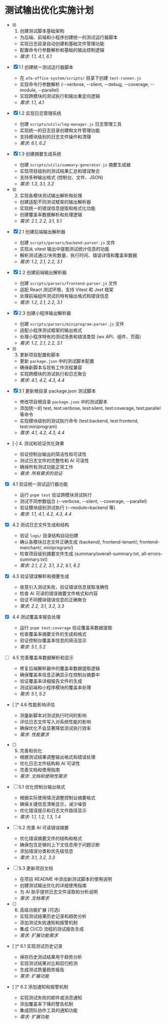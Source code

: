 # 测试输出优化实施计划

- [x] 1. 创建测试脚本基础架构

  - 为后端、前端和小程序创建统一的测试运行器脚本
  - 实现日志目录自动创建和基础文件管理功能
  - 配置命令行参数解析和基础的输出控制逻辑
  - _需求: 1.1, 4.1, 6.1_

- [x] 1.1 创建统一测试运行器脚本

  - 在 `afa-office-system/scripts/` 目录下创建 `test-runner.js`
  - 实现命令行参数解析 (--verbose, --silent, --debug, --coverage, --module, --parallel)
  - 实现跨模块的测试执行和输出重定向逻辑
  - _需求: 1.1, 4.1_

- [x] 1.2 实现日志管理系统

  - 创建 `scripts/utils/log-manager.js` 日志管理工具
  - 实现统一的日志目录创建和文件管理功能
  - 支持模块级别的日志文件操作和清理
  - _需求: 6.1, 6.2_

- [x] 1.3 创建摘要生成系统

  - 创建 `scripts/utils/summary-generator.js` 摘要生成器
  - 实现项目级别的测试结果汇总和错误聚合
  - 支持多种输出格式 (控制台、文件、JSON)
  - _需求: 1.3, 3.1, 3.2_

- [x] 2. 实现各模块测试输出解析和处理

  - 创建适配不同测试框架的输出解析器
  - 实现统一的错误信息提取和格式化功能
  - 创建覆盖率数据解析和处理逻辑
  - _需求: 2.1, 2.2, 3.1, 5.1_

- [x] 2.1 创建后端输出解析器

  - 创建 `scripts/parsers/backend-parser.js` 文件
  - 实现从 vitest 输出中提取测试统计信息的功能
  - 解析测试通过/失败数量、执行时间、错误详情和覆盖率数据
  - _需求: 1.2, 2.1, 2.2, 3.1_

- [x] 2.2 创建前端输出解析器

  - 创建 `scripts/parsers/frontend-parser.js` 文件
  - 适配 React 测试环境，支持 Vitest 和 Jest 框架
  - 处理前端组件测试的特有输出格式和错误信息
  - _需求: 1.2, 2.1, 2.2, 3.1_

- [x] 2.3 创建小程序输出解析器

  - 创建 `scripts/parsers/miniprogram-parser.js` 文件
  - 适配小程序测试框架的输出格式
  - 处理小程序特有的测试场景和错误类型 (wx API、组件、页面)
  - _需求: 1.2, 2.1, 2.2, 3.1_

- [x] 3. 更新项目配置和脚本

  - 更新 `package.json` 中的测试脚本配置
  - 确保新脚本与现有工作流程兼容
  - 实现跨模块的测试执行和日志聚合
  - _需求: 4.1, 4.2, 4.3, 4.4_

- [x] 3.1 更新根目录 package.json 测试脚本

  - 修改项目根目录 `package.json` 中的测试脚本
  - 添加统一的 test, test:verbose, test:silent, test:coverage, test:parallel 等命令
  - 实现模块级别的测试执行命令 (test:backend, test:frontend, test:miniprogram)
  - _需求: 4.1, 4.2, 4.3, 4.4_

- [-] 4. 测试和验证优化效果



  - 验证控制台输出的简洁性和可读性
  - 测试日志文件的完整性和 AI 可读性
  - 确保所有测试功能正常工作
  - _需求: 所有需求的验证_

- [x] 4.1 验证统一测试运行器功能

  - 运行 `pnpm test` 验证跨模块测试执行
  - 测试不同参数组合 (--verbose, --silent, --coverage, --parallel)
  - 验证模块级别测试执行 (--module=backend 等)
  - _需求: 1.1, 4.1, 4.2, 4.3, 4.4_

- [x] 4.2 测试日志文件生成和结构


  - 验证 `logs/` 目录结构自动创建
  - 确认各模块日志文件正确生成 (backend/, frontend-tenant/, frontend-merchant/, miniprogram/)
  - 检查项目级别摘要文件生成 (summary/overall-summary.txt, all-errors-summary.txt)
  - _需求: 2.1, 2.2, 3.1, 3.2, 6.1, 6.2_

- [x] 4.3 验证错误解析和摘要生成




  - 故意引入测试失败，验证错误信息提取准确性
  - 检查 AI 可读的错误摘要文件格式和内容
  - 验证不同模块错误信息的正确聚合
  - _需求: 2.2, 3.1, 3.2, 3.3_

- [x] 4.4 测试覆盖率报告处理


  - 运行 `pnpm test:coverage` 验证覆盖率数据提取
  - 检查覆盖率摘要文件的生成和格式
  - 验证控制台覆盖率信息的简洁显示
  - _需求: 5.1, 5.2_

- [ ] 4.5 完善覆盖率数据解析和显示




  - 修复后端解析器中的覆盖率数据提取逻辑
  - 确保覆盖率信息正确显示在控制台摘要中
  - 验证覆盖率详细报告文件的生成
  - 测试前端和小程序模块的覆盖率处理
  - _需求: 5.1, 5.2_

- [ ]\* 4.6 性能影响评估

  - 测量新脚本对测试执行时间的影响
  - 评估日志文件写入对系统性能的影响
  - 确保优化不会显著降低测试执行效率
  - _需求: 性能要求_

- [ ] 5. 完善和优化

  - 根据测试结果调整输出格式和错误处理
  - 优化日志文件结构和 AI 可读性
  - 完善文档和使用指南
  - _需求: 文档和使用性需求_

- [ ] 5.1 优化控制台输出格式

  - 根据实际使用情况调整控制台摘要格式
  - 确保关键信息清晰显示，减少噪音
  - 优化错误提示和日志文件路径显示
  - _需求: 1.1, 1.2, 1.3, 1.4_

- [ ] 5.2 完善 AI 可读错误摘要

  - 优化错误摘要文件的结构和格式
  - 确保包含足够的上下文信息用于问题诊断
  - 添加错误分类和优先级信息
  - _需求: 3.1, 3.2, 3.3_

- [ ] 5.3 更新项目文档

  - 在项目 README 中添加新测试脚本的使用说明
  - 创建测试输出优化的详细使用指南
  - 为 AI 助手提供日志文件读取和分析说明
  - _需求: 文档需求_

- [ ] 6. 高级功能扩展 (可选)

  - 实现测试结果历史记录和趋势分析
  - 添加测试失败通知和报警机制
  - 集成 CI/CD 流程的测试报告生成
  - _需求: 扩展功能需求_

- [ ]\* 6.1 实现测试历史记录

  - 保存历史测试结果用于趋势分析
  - 实现测试结果对比和回归检测
  - 生成测试质量趋势报告
  - _需求: 扩展功能_

- [ ]\* 6.2 添加通知和报警机制

  - 实现测试失败的邮件或消息通知
  - 添加覆盖率下降的警告机制
  - 集成团队协作工具的通知功能
  - _需求: 扩展功能_
